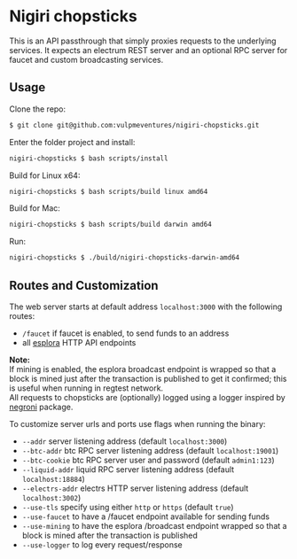 # Nigiri chopsticks

This is an API passthrough that simply proxies requests to the underlying services.
It expects an electrum REST server and an optional RPC server for faucet and custom broadcasting services.

## Usage

Clone the repo:

```bash
$ git clone git@github.com:vulpmeventures/nigiri-chopsticks.git
```

Enter the folder project and install:

```bash
nigiri-chopsticks $ bash scripts/install
```

Build for Linux x64:

```bash
nigiri-chopsticks $ bash scripts/build linux amd64
```

Build for Mac:

```bash
nigiri-chopsticks $ bash scripts/build darwin amd64
```

Run:

```bash
nigiri-chopsticks $ ./build/nigiri-chopsticks-darwin-amd64
```

## Routes and Customization

The web server starts at default address `localhost:3000` with the following routes:

* `/faucet` if faucet is enabled, to send funds to an address
* all [esplora](https://github.com/blockstream/esplora/blob/master/API.md) HTTP API endpoints

**Note:**  
If mining is enabled, the esplora broadcast endpoint is wrapped so that a block is mined just after the transaction is published to get it confirmed; this is useful when running in regtest network.  
All requests to chopsticks are (optionally) logged using a logger inspired by [negroni](https://github.com/urfave/negroni) package.

To customize server urls and ports use flags when running the binary:

* `--addr` server listening address (default `localhost:3000`)
* `--btc-addr` btc RPC server listening address (default `localhost:19001`)
* `--btc-cookie` btc RPC server user and password (default `admin1:123`)
* `--liquid-addr` liquid RPC server listening address (default `localhost:18884`)
* `--electrs-addr` electrs HTTP server listening address (default `localhost:3002`)
* `--use-tls` specify using either `http` or `https` (default `true`)
* `--use-faucet` to have a /faucet endpoint available for sending funds
* `--use-mining` to have the esplora /broadcast endpoint wrapped so that a block is mined after the transaction 
is published
* `--use-logger` to log every request/response 
